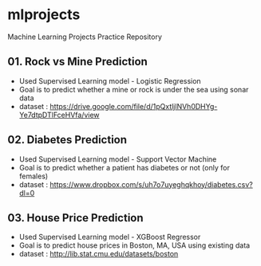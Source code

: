 # mlprojects
Machine Learning Projects Practice Repository

## 01. Rock vs Mine Prediction
- Used Supervised Learning model - Logistic Regression
- Goal is to predict whether a mine or rock is under the sea using sonar data
- dataset : https://drive.google.com/file/d/1pQxtljlNVh0DHYg-Ye7dtpDTlFceHVfa/view

## 02. Diabetes Prediction
- Used Supervised Learning model - Support Vector Machine
- Goal is to predict whether a patient has diabetes or not (only for females)
- dataset : https://www.dropbox.com/s/uh7o7uyeghqkhoy/diabetes.csv?dl=0

## 03. House Price Prediction
- Used Supervised Learning model - XGBoost Regressor
- Goal is to predict house prices in Boston, MA, USA using existing data
- dataset : http://lib.stat.cmu.edu/datasets/boston
